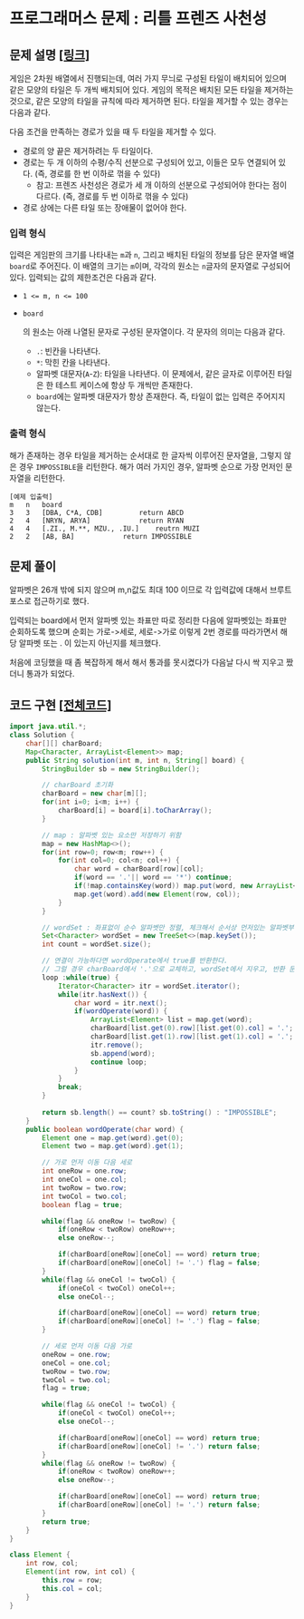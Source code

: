 # 프로그래머스 문제 : 리틀 프렌즈 사천성

## 문제 설명 [[링크]](https://programmers.co.kr/learn/courses/30/lessons/1836)

게임은 2차원 배열에서 진행되는데, 여러 가지 무늬로 구성된 타일이 배치되어 있으며 같은 모양의 타일은 두 개씩 배치되어 있다. 게임의 목적은 배치된 모든 타일을 제거하는 것으로, 같은 모양의 타일을 규칙에 따라 제거하면 된다. 타일을 제거할 수 있는 경우는 다음과 같다.

다음 조건을 만족하는 경로가 있을 때 두 타일을 제거할 수 있다.

- 경로의 양 끝은 제거하려는 두 타일이다.
- 경로는 두 개 이하의 수평/수직 선분으로 구성되어 있고, 이들은 모두 연결되어 있다. (즉, 경로를 한 번 이하로 꺾을 수 있다)
  - 참고: 프렌즈 사천성은 경로가 세 개 이하의 선분으로 구성되어야 한다는 점이 다르다. (즉, 경로를 두 번 이하로 꺾을 수 있다)
- 경로 상에는 다른 타일 또는 장애물이 없어야 한다.



### 입력 형식

입력은 게임판의 크기를 나타내는 `m`과 `n`, 그리고 배치된 타일의 정보를 담은 문자열 배열 `board`로 주어진다. 이 배열의 크기는 `m`이며, 각각의 원소는 `n`글자의 문자열로 구성되어 있다. 입력되는 값의 제한조건은 다음과 같다.

- `1 <= m, n <= 100`

- ```
  board
  ```

  의 원소는 아래 나열된 문자로 구성된 문자열이다. 각 문자의 의미는 다음과 같다.

  - `.`: 빈칸을 나타낸다.
  - `*`: 막힌 칸을 나타낸다.
  - 알파벳 대문자(`A`-`Z`): 타일을 나타낸다. 이 문제에서, 같은 글자로 이루어진 타일은 한 테스트 케이스에 항상 두 개씩만 존재한다.
  - `board`에는 알파벳 대문자가 항상 존재한다. 즉, 타일이 없는 입력은 주어지지 않는다.



### 출력 형식

해가 존재하는 경우 타일을 제거하는 순서대로 한 글자씩 이루어진 문자열을, 그렇지 않은 경우 `IMPOSSIBLE`을 리턴한다. 해가 여러 가지인 경우, 알파벳 순으로 가장 먼저인 문자열을 리턴한다.

```
[예제 입출력]
m	n	board				
3	3	[DBA, C*A, CDB]			return ABCD
2	4	[NRYN, ARYA]			return RYAN
4	4	[.ZI., M.**, MZU., .IU.]	reutrn MUZI
2	2	[AB, BA]			return IMPOSSIBLE
```





## 문제 풀이

알파벳은 26개 밖에 되지 않으며 m,n값도 최대 100 이므로 각 입력값에 대해서 브루트 포스로 접근하기로 했다.

입력되는 board에서 먼저 알파벳 있는 좌표만 따로 정리한 다음에 알파벳있는 좌표만 순회하도록 했으며 순회는 가로->세로, 세로->가로 이렇게 2번 경로를 따라가면서 해당 알파벳 또는 . 이 있는지 아닌지를 체크했다.

처음에 코딩했을 때 좀 복잡하게 해서 해서 통과를 못시켰다가 다음날 다시 싹 지우고 짰더니 통과가 되었다. 



## 코드 구현 [[전체코드]](./Solution.java)

```java
import java.util.*;
class Solution {
    char[][] charBoard;
    Map<Character, ArrayList<Element>> map;
    public String solution(int m, int n, String[] board) {
        StringBuilder sb = new StringBuilder();

        // charBoard 초기화
        charBoard = new char[m][];
        for(int i=0; i<m; i++) {
            charBoard[i] = board[i].toCharArray();
        }

        // map : 알파벳 있는 요소만 저장하기 위함
        map = new HashMap<>();
        for(int row=0; row<m; row++) {
            for(int col=0; col<n; col++) {
                char word = charBoard[row][col];
                if(word == '.'|| word == '*') continue;
                if(!map.containsKey(word)) map.put(word, new ArrayList<>());
                map.get(word).add(new Element(row, col));
            }
        }

        // wordSet : 좌표없이 순수 알파벳만 정렬, 체크해서 순서상 먼저있는 알파벳부터 순회하기 위함
        Set<Character> wordSet = new TreeSet<>(map.keySet());
        int count = wordSet.size();

        // 연결이 가능하다면 wordOperate에서 true를 반환한다.
        // 그럴 경우 charBoard에서 '.'으로 교체하고, wordSet에서 지우고, 반환 문자열에 추가한다.
        loop :while(true) {
            Iterator<Character> itr = wordSet.iterator();
            while(itr.hasNext()) {
                char word = itr.next();
                if(wordOperate(word)) {
                    ArrayList<Element> list = map.get(word);
                    charBoard[list.get(0).row][list.get(0).col] = '.';
                    charBoard[list.get(1).row][list.get(1).col] = '.';
                    itr.remove();
                    sb.append(word);
                    continue loop;
                }
            }
            break;
        }
        
        return sb.length() == count? sb.toString() : "IMPOSSIBLE";
    }
    public boolean wordOperate(char word) {
        Element one = map.get(word).get(0);
        Element two = map.get(word).get(1);

        // 가로 먼저 이동 다음 세로
        int oneRow = one.row;
        int oneCol = one.col;
        int twoRow = two.row;
        int twoCol = two.col;
        boolean flag = true;

        while(flag && oneRow != twoRow) {
            if(oneRow < twoRow) oneRow++;
            else oneRow--;

            if(charBoard[oneRow][oneCol] == word) return true;
            if(charBoard[oneRow][oneCol] != '.') flag = false;
        }
        while(flag && oneCol != twoCol) {
            if(oneCol < twoCol) oneCol++;
            else oneCol--;

            if(charBoard[oneRow][oneCol] == word) return true;
            if(charBoard[oneRow][oneCol] != '.') flag = false;
        }

        // 세로 먼저 이동 다음 가로
        oneRow = one.row;
        oneCol = one.col;
        twoRow = two.row;
        twoCol = two.col;
        flag = true;

        while(flag && oneCol != twoCol) {
            if(oneCol < twoCol) oneCol++;
            else oneCol--;

            if(charBoard[oneRow][oneCol] == word) return true;
            if(charBoard[oneRow][oneCol] != '.') return false;
        }
        while(flag && oneRow != twoRow) {
            if(oneRow < twoRow) oneRow++;
            else oneRow--;

            if(charBoard[oneRow][oneCol] == word) return true;
            if(charBoard[oneRow][oneCol] != '.') return false;
        }
        return true;
    }
}

class Element {
    int row, col;
    Element(int row, int col) {
        this.row = row;
        this.col = col;
    }
}
```

